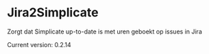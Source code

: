 # Jira2Simplicate

Zorgt dat Simplicate up-to-date is met uren geboekt op issues in Jira

Current version: 0.2.14
